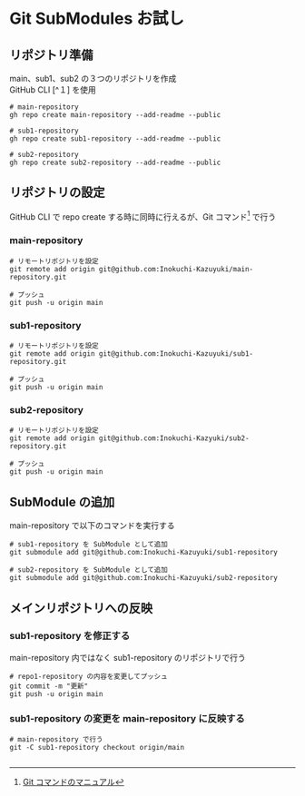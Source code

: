# Git SubModules お試し

## リポジトリ準備

main、sub1、sub2 の３つのリポジトリを作成  
GitHub CLI [^１] を使用
```
# main-repository
gh repo create main-repository --add-readme --public

# sub1-repository
gh repo create sub1-repository --add-readme --public

# sub2-repository
gh repo create sub2-repository --add-readme --public
```

## リポジトリの設定
GitHub CLI で repo create する時に同時に行えるが、Git コマンド[^2] で行う

### main-repository
```
# リモートリポジトリを設定
git remote add origin git@github.com:Inokuchi-Kazuyuki/main-repository.git

# プッシュ
git push -u origin main
``````

### sub1-repository
```
# リモートリポジトリを設定
git remote add origin git@github.com:Inokuchi-Kazuyuki/sub1-repository.git

# プッシュ
git push -u origin main
```

### sub2-repository
```
# リモートリポジトリを設定
git remote add origin git@github.com:Inokuchi-Kazyuki/sub2-repository.git

# プッシュ
git push -u origin main
```

## SubModule の追加
main-repository で以下のコマンドを実行する
```
# sub1-repository を SubModule として追加
git submodule add git@github.com:Inokuchi-Kazuyuki/sub1-repository

# sub2-repository を SubModule として追加
git submodule add git@github.com:Inokuchi-Kazuyuki/sub2-repository
```

## メインリポジトリへの反映
### sub1-repository を修正する  
main-repository 内ではなく sub1-repository のリポジトリで行う  
```
# repo1-repository の内容を変更してプッシュ
git commit -m "更新"
git push -u origin main
```

### sub1-repository の変更を main-repository に反映する
```
# main-repository で行う
git -C sub1-repository checkout origin/main


```

[^1]: [GitHub CLI の リポジトリに関する Manual](https://cli.github.com/manual/gh_repo)
[^2]: [Git コマンドのマニュアル](https://git-scm.com/docs)
